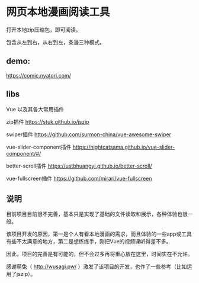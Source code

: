 # 网页本地漫画阅读工具
打开本地zip压缩包，即可阅读。

包含从左到右，从右到左，条漫三种模式。

## demo:
https://comic.nyatori.com/

## libs
Vue 以及其各大常用插件

zip插件
https://stuk.github.io/jszip

swiper插件
https://github.com/surmon-china/vue-awesome-swiper

vue-slider-component插件
https://nightcatsama.github.io/vue-slider-component/#/

better-scroll插件
https://ustbhuangyi.github.io/better-scroll/

vue-fullscreen插件
https://github.com/mirari/vue-fullscreen

## 说明
目前项目目前很不完善，基本只是实现了基础的文件读取和展示，各种体验也很一般。

该项目开发的原因，第一是个人有看本地漫画的需求，而且体验的一些app或工具有些不太满意的地方，第二是想练练手，刚把Vue的视频课听得差不多。

因此，项目的完善是有可能的，但不会过多再将重心放在这里，时间实在不允许。

感谢萌兔（ http://wusagi.pw/ ）激发了该项目的开发，也作了一些参考（比如运用了jszip）。
